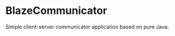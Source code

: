 BlazeCommunicator
=================

Simple client-server communicator application based on pure Java.